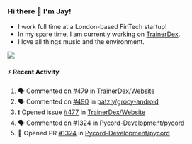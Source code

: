 ### Hi there 👋 I'm Jay!
* I work full time at a London-based FinTech startup!
* In my spare time, I am currently working on [TrainerDex](https://www.github.com/TrainerDex).
* I love all things music and the environment.

[<img src="https://github-readme-stats.vercel.app/api/wakatime?username=TurnrDev&layout=compact&custom_title=Last 7 Days Language Breakdown" />](https://wakatime.com/@TurnrDev)  

#### :zap: Recent Activity
<!--START_SECTION:activity-->
1. 🗣 Commented on [#479](https://github.com/TrainerDex/Website/issues/479) in [TrainerDex/Website](https://github.com/TrainerDex/Website)
2. 🗣 Commented on [#490](https://github.com/patzly/grocy-android/issues/490) in [patzly/grocy-android](https://github.com/patzly/grocy-android)
3. ❗️ Opened issue [#477](https://github.com/TrainerDex/Website/issues/477) in [TrainerDex/Website](https://github.com/TrainerDex/Website)
4. 🗣 Commented on [#1324](https://github.com/Pycord-Development/pycord/issues/1324) in [Pycord-Development/pycord](https://github.com/Pycord-Development/pycord)
5. 💪 Opened PR [#1324](https://github.com/Pycord-Development/pycord/pull/1324) in [Pycord-Development/pycord](https://github.com/Pycord-Development/pycord)
<!--END_SECTION:activity-->
